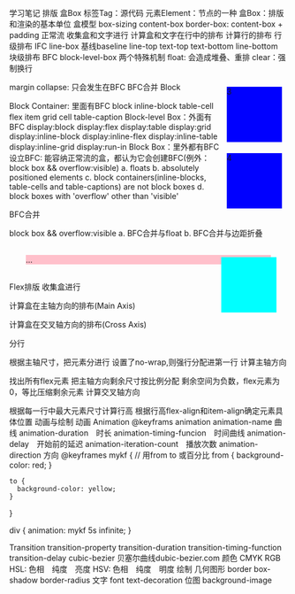 学习笔记
排版
盒Box
标签Tag：源代码
元素Element：节点的一种
盒Box：排版和渲染的基本单位
盒模型
box-sizing
content-box
border-box: content-box + padding
正常流
收集盒和文字进行
计算盒和文字在行中的排布
计算行的排布
行级排布 IFC line-box
基线baseline
line-top
text-top
text-bottom
line-bottom
块级排布 BFC block-level-box
两个特殊机制
float: 会造成堆叠、重排
clear：强制换行
  <div style="margin:10px;float: right;width: 100px;height: 100px;background-color: blue;">3</div>
  <div style="clear:right;margin:10px;float: right;width: 100px;height: 100px;background-color: blue;">4</div>
margin collapse: 只会发生在BFC
BFC合并
Block

Block Container: 里面有BFC
block
inline-block
table-cell
flex item
grid cell
table-caption
Block-level Box：外面有BFC
display:block
display:flex
display:table
display:grid
display:inline-block
display:inline-flex
display:inline-table
display:inline-grid
display:run-in
Block Box：里外都有BFC
设立BFC: 能容纳正常流的盒，都认为它会创建BFC(例外：block box && overflow:visible) a. floats b. absolutely positioned elements c. block containers(inline-blocks, table-cells and table-captions) are not block boxes d. block boxes with 'overflow' other than 'visible'

BFC合并

block box && overflow:visible a. BFC合并与float b. BFC合并与边距折叠
<div style="float: right; width: 100px; height: 100px; background-color: aqua; margin:20px"></div>

<div style="background-color: pink; overflow: visible; margin:30px">
...
</div>
Flex排版
收集盒进行

计算盒在主轴方向的排布(Main Axis)

计算盒在交叉轴方向的排布(Cross Axis)

分行

根据主轴尺寸，把元素分进行
设置了no-wrap,则强行分配进第一行
计算主轴方向

找出所有flex元素
把主轴方向剩余尺寸按比例分配
剩余空间为负数，flex元素为0，等比压缩剩余元素
计算交叉轴方向

根据每一行中最大元素尺寸计算行高
根据行高flex-align和item-align确定元素具体位置
动画与绘制
动画 Animation
@keyframs
animation
animation-name 曲线
animation-duration　时长
animation-timing-funcion　时间曲线
animation-delay　开始前的延迟
animation-iteration-count　播放次数
animation-direction 方向
@keyframes mykf {
    // 用from to 或百分比
    from {
      background-color: red;
    }

    to {
      background-color: yellow;
    }
  }

  div {
    animation: mykf 5s infinite;
  }
 
    
Transition
transition-property
transition-duration
transition-timing-function
transition-delay
cubic-bezier 贝塞尔曲线dubic-bezier.com
颜色
CMYK
RGB
HSL: 色相　纯度　亮度
HSV: 色相　纯度　明度
绘制
几何图形
border
box-shadow
border-radius
文字
font
text-decoration
位图
background-image